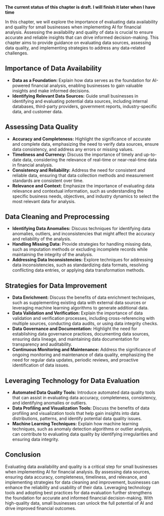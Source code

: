 **The current status of this chapter is draft. I will finish it later when I have time**

In this chapter, we will explore the importance of evaluating data availability and quality for small businesses when implementing AI for financial analysis. Assessing the availability and quality of data is crucial to ensure accurate and reliable insights that can drive informed decision-making. This chapter aims to provide guidance on evaluating data sources, assessing data quality, and implementing strategies to address any data-related challenges.

Importance of Data Availability
-------------------------------

* **Data as a Foundation:** Explain how data serves as the foundation for AI-powered financial analysis, enabling businesses to gain valuable insights and make informed decisions.
* **Identifying Relevant Data Sources:** Guide small businesses in identifying and evaluating potential data sources, including internal databases, third-party providers, government reports, industry-specific data, and customer data.

Assessing Data Quality
----------------------

* **Accuracy and Completeness:** Highlight the significance of accurate and complete data, emphasizing the need to verify data sources, ensure data consistency, and address any errors or missing values.
* **Timeliness and Currency:** Discuss the importance of timely and up-to-date data, considering the relevance of real-time or near-real-time data in financial analysis.
* **Consistency and Reliability:** Address the need for consistent and reliable data, ensuring that data collection methods and measurement standards are consistent over time.
* **Relevance and Context:** Emphasize the importance of evaluating data relevance and contextual information, such as understanding the specific business needs, objectives, and industry dynamics to select the most relevant data for analysis.

Data Cleaning and Preprocessing
-------------------------------

* **Identifying Data Anomalies:** Discuss techniques for identifying data anomalies, outliers, and inconsistencies that might affect the accuracy and reliability of the analysis.
* **Handling Missing Data:** Provide strategies for handling missing data, such as imputation methods or excluding incomplete records while maintaining the integrity of the analysis.
* **Addressing Data Inconsistencies:** Explore techniques for addressing data inconsistencies, such as standardizing data formats, resolving conflicting data entries, or applying data transformation methods.

Strategies for Data Improvement
-------------------------------

* **Data Enrichment:** Discuss the benefits of data enrichment techniques, such as supplementing existing data with external data sources or leveraging machine learning algorithms to generate additional data.
* **Data Validation and Verification:** Explain the importance of data validation and verification processes, including cross-referencing with multiple sources, conducting data audits, or using data integrity checks.
* **Data Governance and Documentation:** Highlight the need for establishing data governance practices, documenting data sources, ensuring data lineage, and maintaining data documentation for transparency and auditability.
* **Continuous Monitoring and Maintenance:** Address the significance of ongoing monitoring and maintenance of data quality, emphasizing the need for regular data updates, periodic reviews, and proactive identification of data issues.

Leveraging Technology for Data Evaluation
-----------------------------------------

* **Automated Data Quality Tools:** Introduce automated data quality tools that can assist in evaluating data accuracy, completeness, consistency, and identifying anomalies or outliers.
* **Data Profiling and Visualization Tools:** Discuss the benefits of data profiling and visualization tools that help gain insights into data distributions, patterns, and identify potential data quality issues.
* **Machine Learning Techniques:** Explain how machine learning techniques, such as anomaly detection algorithms or outlier analysis, can contribute to evaluating data quality by identifying irregularities and ensuring data integrity.

Conclusion
----------

Evaluating data availability and quality is a critical step for small businesses when implementing AI for financial analysis. By assessing data sources, ensuring data accuracy, completeness, timeliness, and relevance, and implementing strategies for data cleaning and improvement, businesses can enhance the reliability and usability of their data. Leveraging technology tools and adopting best practices for data evaluation further strengthens the foundation for accurate and informed financial decision-making. With high-quality data, small businesses can unlock the full potential of AI and drive improved financial outcomes.

